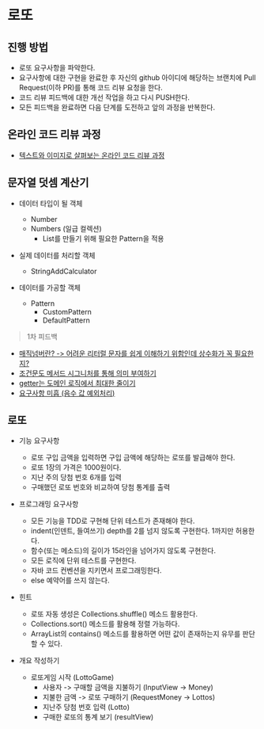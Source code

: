 # 로또
## 진행 방법
* 로또 요구사항을 파악한다.
* 요구사항에 대한 구현을 완료한 후 자신의 github 아이디에 해당하는 브랜치에 Pull Request(이하 PR)를 통해 코드 리뷰 요청을 한다.
* 코드 리뷰 피드백에 대한 개선 작업을 하고 다시 PUSH한다.
* 모든 피드백을 완료하면 다음 단계를 도전하고 앞의 과정을 반복한다.

## 온라인 코드 리뷰 과정
* [텍스트와 이미지로 살펴보는 온라인 코드 리뷰 과정](https://github.com/next-step/nextstep-docs/tree/master/codereview)

## 문자열 덧셈 계산기
- 데이터 타입이 될 객체
    - Number
    - Numbers (일급 컬렉션)
        - List<Number>를 만들기 위해 필요한 Pattern을 적용

- 실제 데이터를 처리할 객체
    - StringAddCalculator
    
- 데이터를 가공할 객체
    - Pattern
        - CustomPattern
        - DefaultPattern

> 1차 피드백
- [매직넘버란? -> 어려운 리터럴 문자를 쉽게 이해하기 위함인데 상수화가 꼭 필요한지?](https://github.com/next-step/java-lotto/pull/1242#discussion_r594298154)
- [조건문도 메서드 시그니처를 통해 의미 부여하기](https://github.com/next-step/java-lotto/pull/1242#discussion_r594304155)
- [getter는 도메인 로직에서 최대한 줄이기](https://github.com/next-step/java-lotto/pull/1242#discussion_r594307685)
- [요구사항 미흡 (음수 값 예외처리)](https://github.com/next-step/java-lotto/pull/1242#discussion_r594310922)

## 로또
- 기능 요구사항
    - 로또 구입 금액을 입력하면 구입 금액에 해당하는 로또를 발급해야 한다.
    - 로또 1장의 가격은 1000원이다.
    - 지난 주의 당첨 번호 6개를 입력
    - 구매했던 로또 번호와 비교하여 당첨 통계를 출력

- 프로그래밍 요구사항
    - 모든 기능을 TDD로 구현해 단위 테스트가 존재해야 한다.
    - indent(인덴트, 들여쓰기) depth를 2를 넘지 않도록 구현한다. 1까지만 허용한다.
    - 함수(또는 메소드)의 길이가 15라인을 넘어가지 않도록 구현한다.
    - 모든 로직에 단위 테스트를 구현한다.
    - 자바 코드 컨벤션을 지키면서 프로그래밍한다.
    - else 예약어를 쓰지 않는다.

- 힌트
    - 로또 자동 생성은 Collections.shuffle() 메소드 활용한다.
    - Collections.sort() 메소드를 활용해 정렬 가능하다.
    - ArrayList의 contains() 메소드를 활용하면 어떤 값이 존재하는지 유무를 판단할 수 있다.

- 개요 작성하기
    - 로또게임 시작 (LottoGame)
        - 사용자 -> 구매할 금액을 지불하기 (InputView -> Money)
        - 지불한 금액 -> 로또 구매하기 (RequestMoney -> Lottos)
        - 지난주 당첨 번호 입력 (Lotto)
        - 구매한 로또의 통계 보기 (resultView)
